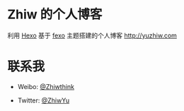 # Zhiw 的个人博客
利用 [Hexo](http://hexo.io) 基于 [fexo](https://github.com/forsigner/fexo) 主题搭建的个人博客 <http://yuzhiw.com>
# 联系我
- Weibo: [@Zhiwthink](http://weibo.com/1638396777)

- Twitter: [@ZhiwYu](https://twitter.com/ZhiwYu)

